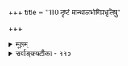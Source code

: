 +++
title = "110 दृष्टं मान्थालभोगिप्रभृतिषु"

+++
<details><summary>मूलम्</summary>

दृष्टं मान्थालभोगिप्रभृतिषु करणस्थानभेदादिचित्रं तादृग्द्वीपान्तरादौ श्रुतमपि न मृषा वेदसिद्धे तथा नः ।  
यत्रानाप्तोक्तताधीर्न भवति विहतिर्नापि संभावनायाः किं व्याप्त्याऽत्रोपचारो विहतिमति भवेन्नैव तद्व्याप्तिदौःस्थ्ये ॥ ११० ॥
</details>

<details><summary>सर्वाङ्कषटीका - ११०</summary>

ननु वेदस्य सर्वस्यापि कथं प्रमाणत्वम्? 'आदित्यो यूपः ' ' ग्रावाणः प्लवन्ते' 'यदश्र्व्यशीयत तद्रजतं हिरण्यमभवत्' इत्यादिलोकविरुद्धं वाक्यं कथं प्रमाणं भवेदिति शङ्कां समाधत्ते – दृष्टमित्यादि । 



334. 

665 

यत्रानाप्तोक्तताधर्न भवति, विहतिर्नापि संभावनायाः 



किं व्याप्त्याऽत्रोपचारो विहतिमति भवेत्; नैव तद्व्याप्तिदौस्थ्ये ॥110॥ 

[वेदानामपौरुषेयत्वम् ] 

वाक्यत्वात् कर्तृमत्यः श्रुतय इति यदि, ब्रूहि बाधं विपक्षे 

श्रुत्या स्मृत्या च बाध्या त्वदनुमितिरियं कर्तुरनास्मृतेश्च । 

**मान्थालभोगिप्रभृतिषु** = मान्थाल **:** = पक्षिविशेषः, **भोगी** = सर्पः, एतदादिषु **करणस्थानभेदादि** = मान्धालस्य मुखमेव पायुः, सर्पस्य चक्षुरेव श्रोत्रम् । इत्यादि **चित्रम्** = विचित्रम् दृष्टम् । **तादृगेव** = तादृशमेव विचित्रम् द्वीपान्तरादौ **अपि** = प्लक्ष - शाल्मलिप्रभृतिषु इतरद्वीपेष्वपि श्रुतम् । अस्मज्जम्बूद्वीपेऽदृष्टाः विचित्राः प्राणिन इतरद्वीपेषु सन्तीति श्रूयते । एवमस्मिन्नेव लोके तत्तादृशानि अद्भुतानि प्रत्यक्षतो दृश्यन्ते । **तथा** = एवमेव वेदसिद्धेऽपि विचित्रविषये नः न मृषा भवितुमर्हति । ननु वेदोक्तं सर्वं तथैवाङ्गीकार्यं चेत्, वेदस्यानन्तत्वात्, अल्पज्ञैः : ज्ञातुमशक्यत्वात् लोके विरुद्धोक्तिरेव काचिदपि न स्यात् । आदित्योऽपि कुत्रचित् यूपः स्यात् । तथाच तत्र लक्षणाङ्गीकारः कथमिति चेत् — **यन्त्र** = यस्मिन् विषये **अनाप्तोक्तताधीः** = एतद्वक्ता न **आप्तः** =न विश्वसनीयः इति ज्ञानम् न भवति, अत एव संभावनायाः विहतिः **न** = व्याघातो न भवति **अत्र** = एतादृशा- द्भुतोक्तौ **व्याप्या** = अन्यत्र दृष्टान्तव्याप्त्याद्यन्वेषणेन किम् साधनीयम् ? अद्भुतोक्तेरसाधारणत्वात् एकमेव स्थलं तादृशं भवेत् । अतस्तत्र दृष्टान्तप्रदर्शनं सर्वथाऽसंभवि । श्रीकृष्णेन विश्वरूपं प्रदर्शितमिति भारते उच्यते । अन्येन केनैवं प्रदर्शितमिति दृष्टान्तो दर्शयितुं शक्यः किम्? श्रीकृष्णस्यासाधारणं स्वरूपं स्मरताम् 'इदं तस्य संभवि' इति संभावनाज्ञानं स्याच्चेत्तावदेवालम्, 'न तत्समश्चाभ्यधिकश्च दृश्यते' इतिवर्ण्यमानविषये, दृष्टान्तप्रदर्शनं कथं शक्यम् । अत एवात्र सर्वार्थसिद्धौ व्याप्तिपदं व्याप्तिग्रहणस्थलभूतदृष्टान्तपरं व्याख्यातम् । अत एतादृशविषयेषु अप्रामाण्यशङ्काया नावसरः । एतादृशविषयेष्वविश्वासं कुर्वत उद्दिश्यैव ' न च मां योऽभ्यसूयति' इति वक्ति स भगवान् । ननु तर्हि 'आदित्यो यूपः' इत्यादावुपचारोऽपि न **स्यादित्यत्र–उपचारः** =उपचरितार्थत्वम् **विहतिमति** = विरोधे स्पष्टे सति भवेत् । यूपस्य भूमिस्थस्य आकाशस्थादित्यस्य च प्रत्यक्षसिद्धत्वेनैक्यासंभवात्, द्वीपान्तरेऽपि तस्य यूपत्वासंभवात् तत्रोपचार आदित्य- सदृशे । नैवं प्रत्यक्षविरोधः विश्वरूपदर्शनादौ तस्य तदानीन्तनैः प्रत्यक्षदृष्टत्वात् । अतः व्याप्तिदौः **स्थ्ये** = असाधारणघटनादौ तु **तत्** = उपचरणम् **नैव** =न सर्वथा शक्यम्, तत्तथैवाङ्गीकर्तव्यम् । अतो दिव्यघटना- विषयेष्वविश्वासो न कर्तव्यः । एतद्विषयेऽधिकं पूर्वमेव (नायक. 75) गतम् ॥ ११० ॥
</details>
